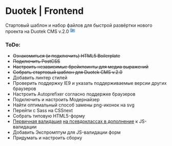# Duotek | Frontend

Стартовый шаблон и набор файлов для быстрой развёртки нового проекта на Duotek CMS v.2.0 ![Tools folder free icon](./staticcontent/img/sprite.png)

### ToDo:

- ~~Ознакомиться (и подключить) HTML5 Boilerplate~~
- ~~Подключить PostCSS~~
- ~~Настроить независимые брейкпоинты для медиа выражений~~
- ~~Собрать стартовый шаблон для Duotek CMS v.2.0~~
- Добавить линтер стилей
- Проверить поддержку IE9 и указать поддерживаемые версии других браузеров
- Настроить Autoprefixer согласно поддержке браузеров
- Подключить и настроить Модернайзер
- Найти оптимальный способ замены png-иконок на svg
- Перейти с Sass на CSSnext
- Собрать типовую HTML5-форму
- [Первичная валидация][cssValidate] [на псевдоклассах в дополнение][cssValidate2] к JS-валидации
- Добавить Экспромптум для JS-валидации форм
- Придумать и настроить сборку


[cssValidate]: http://prgssr.ru/development/polnoe-rukovodstvo-po-psevdoklassam-i-psevdoelementam.html "Полное руководство по псевдоклассам и псевдоэлементам"
[cssValidate2]: https://htmlacademy.ru/blog/95-form-validation-techniques "Техники валидации форм"
